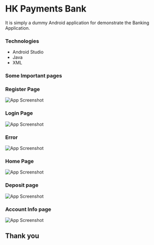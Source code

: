
# HK Payments Bank

It is simply a dummy Android application for demonstrate the Banking Application. 

### Technologies

- Android Studio
- Java
- XML

### Some Important pages


### Register Page
![App Screenshot](https://i.postimg.cc/7PtWYbVy/register.jpg)


### Login Page
![App Screenshot](https://i.postimg.cc/5NckFTZP/login.jpg)

### Error
![App Screenshot](https://i.postimg.cc/rmMwmfqz/error.jpg)

### Home Page
![App Screenshot](https://i.postimg.cc/hjDKgh0d/home.jpg)

### Deposit page
![App Screenshot](https://i.postimg.cc/hGPSRfs7/deposit.jpg)

### Account Info page
![App Screenshot](https://i.postimg.cc/BZCMXbBv/Account-Info.jpg)


## Thank you